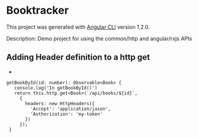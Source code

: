 # Booktracker

This project was generated with [Angular CLI](https://github.com/angular/angular-cli) version 1.2.0.

 Description: Demo project for using the common/http and angular/rxjs APIs

 ## Adding Header definition to a http get
 *
 ```
 getBookById(id: number): Observable<Book> {
    console.log('In getBookById()')
    return this.http.get<Book>(`/api/books/${id}`,
      {
        headers: new HttpHeaders({
          'Accept': 'application/jason',
          'Authorization': 'my-token'
        })
      });
  }
 ```
